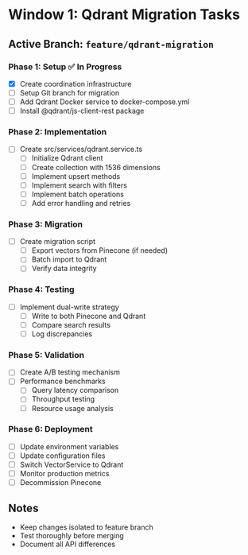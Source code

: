 # Window 1: Qdrant Migration Tasks

## Active Branch: `feature/qdrant-migration`

### Phase 1: Setup ✅ In Progress
- [x] Create coordination infrastructure
- [ ] Setup Git branch for migration
- [ ] Add Qdrant Docker service to docker-compose.yml
- [ ] Install @qdrant/js-client-rest package

### Phase 2: Implementation
- [ ] Create src/services/qdrant.service.ts
  - [ ] Initialize Qdrant client
  - [ ] Create collection with 1536 dimensions
  - [ ] Implement upsert methods
  - [ ] Implement search with filters
  - [ ] Implement batch operations
  - [ ] Add error handling and retries
  
### Phase 3: Migration
- [ ] Create migration script
  - [ ] Export vectors from Pinecone (if needed)
  - [ ] Batch import to Qdrant
  - [ ] Verify data integrity
  
### Phase 4: Testing
- [ ] Implement dual-write strategy
  - [ ] Write to both Pinecone and Qdrant
  - [ ] Compare search results
  - [ ] Log discrepancies
  
### Phase 5: Validation
- [ ] Create A/B testing mechanism
- [ ] Performance benchmarks
  - [ ] Query latency comparison
  - [ ] Throughput testing
  - [ ] Resource usage analysis
  
### Phase 6: Deployment
- [ ] Update environment variables
- [ ] Update configuration files
- [ ] Switch VectorService to Qdrant
- [ ] Monitor production metrics
- [ ] Decommission Pinecone

## Notes
- Keep changes isolated to feature branch
- Test thoroughly before merging
- Document all API differences